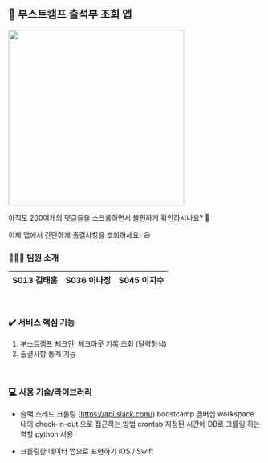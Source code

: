 
## 📝 부스트캠프 출석부 조회 앱 

<img src="https://i.imgur.com/DmU3IRX.png" width=350>

<br>

아직도 200여개의 댓글들을 스크롤하면서 불편하게 확인하시나요? 🥲

이제 앱에서 간단하게 출결사항을 조회하세요! 😆
<br>

### 💁🏻‍♀️ 팀원 소개 

| S013 김태훈 | S036 이나정 | S045 이지수 |
| -------- | -------- | -------- |

<br>

### ✔️ 서비스 핵심 기능

1. 부스트캠프 체크인, 체크아웃 기록 조회 (달력형식)
2. 출결사항 통계 기능
<br>

### 💻 사용 기술/라이브러리

* 슬랙 스레드 크롤링 (https://api.slack.com/)
  boostcamp 멤버십 workspace 내의 check-in-out 으로 접근하는 방법
  crontab
  지정된 시간에 DB로 크롤링 하는 역할
  python 사용
  
* 크롤링한 데이터 앱으로 표현하기
  iOS / Swift
  
